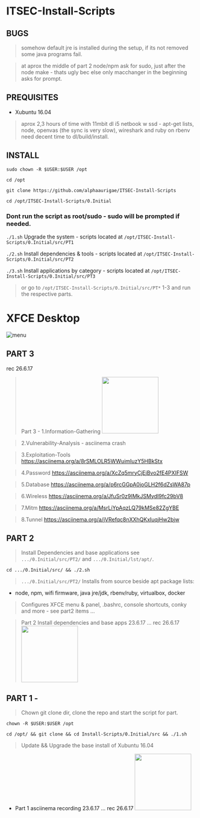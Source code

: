 # ITSEC-Install-Scripts


## BUGS
 
> somehow default jre is installed during the setup, if its not removed some java programs fail.

> at aprox the middle of part 2 node/npm ask for sudo, just after the node make - thats ugly bec else only macchanger in the beginning asks for prompt.


## PREQUISITES

- Xubuntu 16.04 

> aprox 2,3 hours of time with 11mbit dl i5 netbook w ssd - apt-get lists, node, openvas (the sync is very slow), wireshark and ruby on rbenv need decent time to dl/build/install.


## INSTALL

`sudo chown -R $USER:$USER /opt`

`cd /opt`

`git clone https://github.com/alphaaurigae/ITSEC-Install-Scripts`

`cd /opt/ITSEC-Install-Scripts/0.Initial`

### Dont run the script as root/sudo - sudo will be prompted if needed.

`./1.sh` Upgrade the system - scripts located at `/opt/ITSEC-Install-Scripts/0.Initial/src/PT1`


`./2.sh` Install dependencies & tools - scripts located at `/opt/ITSEC-Install-Scripts/0.Initial/src/PT2`


`./3.sh` Install applications by category - scripts located at `/opt/ITSEC-Install-Scripts/0.Initial/src/PT3`




> or go to `/opt/ITSEC-Install-Scripts/0.Initial/src/PT*` 1-3 and run the respective parts. 


# XFCE Desktop 

![menu](http://i.imgur.com/T8AtF9E.png)



## PART 3 
rec 26.6.17
> Part 3 - 1.Information-Gathering 
<a href="https://asciinema.org/a/h7gFFym7QCS9IUx3ftmBw4mro" target="_blank"><img src="https://asciinema.org/a/h7gFFym7QCS9IUx3ftmBw4mro.png" width="150"/></a>

> 2.Vulnerability-Analysis - asciinema crash

> 3.Exploitation-Tools https://asciinema.org/a/8rSMLOLR5WWuimIuzY5HBkStx

> 4.Password https://asciinema.org/a/XcZq5mryCjEjBvo2fE4PXIFSW

> 5.Database https://asciinema.org/a/p6rcGGpA0joGLH2f6dZsWA87p

> 6.Wireless https://asciinema.org/a/JfuSr0z9IMkJSMydI9fc29bV8

> 7.Mitm https://asciinema.org/a/MsrLiYpAqzLQ79kMSe82ZgYBE

> 8.Tunnel https://asciinema.org/a/jVRefqc8nXXhQKxIuqjHw2bjw

## PART 2 
> Install Dependencies and base applications see `.../0.Initial/src/PT2/` and `.../0.Initial/lst/apt/`.

`cd .../0.Initial/src/ && ./2.sh`

> `.../0.Initial/src/PT2/` Installs from source beside apt package lists:

- node, npm, wifi firmware, java jre/jdk, rbenv/ruby, virtualbox, docker

> Configures XFCE menu & panel, .bashrc, console shortcuts, conky and more - see part2 items ... 

> Part 2 Install dependencies and base apps 23.6.17 ... 
rec 26.6.17
<a href="https://asciinema.org/a/EqaRM6605RBbo25vnPi6BE08c" target="_blank"><img src="https://asciinema.org/a/EqaRM6605RBbo25vnPi6BE08c.png" width="150"/></a>



## PART 1 - 
> Chown git clone dir, clone the repo and start the script for part.

`chown -R $USER:$USER /opt`

`cd /opt/ && git clone && cd Install-Scripts/0.Initial/src && ./1.sh`

> Update && Upgrade the base install of Xubuntu 16.04

- Part 1 asciinema recording 23.6.17 ...
rec 26.6.17
<a href="https://asciinema.org/a/8xbF6r2xYeFVzhnRxlBC74IWf" target="_blank"><img src="https://asciinema.org/a/8xbF6r2xYeFVzhnRxlBC74IWf.png" width="150"/></a>





